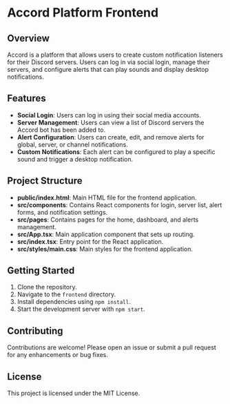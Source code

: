 # Accord Platform Frontend

## Overview
Accord is a platform that allows users to create custom notification listeners for their Discord servers. Users can log in via social login, manage their servers, and configure alerts that can play sounds and display desktop notifications.

## Features
- **Social Login**: Users can log in using their social media accounts.
- **Server Management**: Users can view a list of Discord servers the Accord bot has been added to.
- **Alert Configuration**: Users can create, edit, and remove alerts for global, server, or channel notifications.
- **Custom Notifications**: Each alert can be configured to play a specific sound and trigger a desktop notification.

## Project Structure
- **public/index.html**: Main HTML file for the frontend application.
- **src/components**: Contains React components for login, server list, alert forms, and notification settings.
- **src/pages**: Contains pages for the home, dashboard, and alerts management.
- **src/App.tsx**: Main application component that sets up routing.
- **src/index.tsx**: Entry point for the React application.
- **src/styles/main.css**: Main styles for the frontend application.

## Getting Started
1. Clone the repository.
2. Navigate to the `frontend` directory.
3. Install dependencies using `npm install`.
4. Start the development server with `npm start`.

## Contributing
Contributions are welcome! Please open an issue or submit a pull request for any enhancements or bug fixes.

## License
This project is licensed under the MIT License.